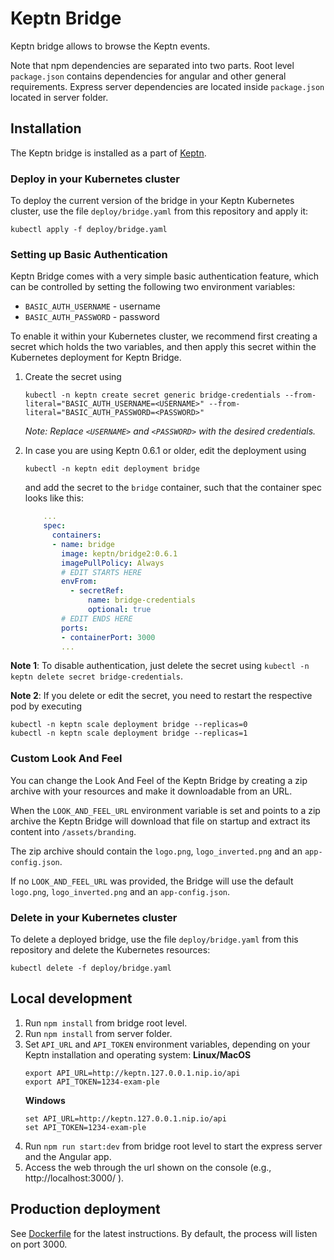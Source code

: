 # Keptn Bridge

Keptn bridge allows to browse the Keptn events.

Note that npm dependencies are separated into two parts. Root level ```package.json``` contains dependencies for angular
and other general requirements. Express server dependencies are located inside ```package.json``` located in server folder.

## Installation

The Keptn bridge is installed as a part of [Keptn](https://keptn.sh).

### Deploy in your Kubernetes cluster

To deploy the current version of the bridge in your Keptn Kubernetes cluster, use the file `deploy/bridge.yaml` from this repository and apply it:

```console
kubectl apply -f deploy/bridge.yaml
```

### Setting up Basic Authentication

Keptn Bridge comes with a very simple basic authentication feature, which can be controlled by setting the following two environment variables:

* `BASIC_AUTH_USERNAME` - username
* `BASIC_AUTH_PASSWORD` - password

To enable it within your Kubernetes cluster, we recommend first creating a secret which holds the two variables, and then apply this secret within the Kubernetes deployment for Keptn Bridge.

1. Create the secret using

    ```console
    kubectl -n keptn create secret generic bridge-credentials --from-literal="BASIC_AUTH_USERNAME=<USERNAME>" --from-literal="BASIC_AUTH_PASSWORD=<PASSWORD>"
    ```
    *Note: Replace `<USERNAME>` and `<PASSWORD>` with the desired credentials.*

2. In case you are using Keptn 0.6.1 or older, edit the deployment using

    ```console
    kubectl -n keptn edit deployment bridge
    ```
   
    and add the secret to the `bridge` container, such that the container spec looks like this:

    ```yaml
        ...
        spec:
          containers:
          - name: bridge
            image: keptn/bridge2:0.6.1
            imagePullPolicy: Always
            # EDIT STARTS HERE
            envFrom:
              - secretRef:
                  name: bridge-credentials
                  optional: true
            # EDIT ENDS HERE
            ports:
            - containerPort: 3000
            ...
    ```
   
**Note 1**: To disable authentication, just delete the secret using ``kubectl -n keptn delete secret bridge-credentials``.

**Note 2**: If you delete or edit the secret, you need to restart the respective pod by executing

```console
kubectl -n keptn scale deployment bridge --replicas=0
kubectl -n keptn scale deployment bridge --replicas=1
```

### Custom Look And Feel

You can change the Look And Feel of the Keptn Bridge by creating a zip archive with your resources 
and make it downloadable from an URL.

When the `LOOK_AND_FEEL_URL` environment variable is set and points to a zip archive the Keptn
Bridge will download that file on startup and extract its content into `/assets/branding`.

The zip archive should contain the `logo.png`, `logo_inverted.png` and an `app-config.json`.

If no `LOOK_AND_FEEL_URL` was provided, the Bridge will use the default `logo.png`, `logo_inverted.png` and an `app-config.json`.

### Delete in your Kubernetes cluster

To delete a deployed bridge, use the file `deploy/bridge.yaml` from this repository and delete the Kubernetes resources:

```console
kubectl delete -f deploy/bridge.yaml
```

## Local development

1. Run `npm install` from bridge root level.
1. Run `npm install` from server folder.
1. Set `API_URL` and `API_TOKEN` environment variables, depending on your Keptn installation and operating system:
   **Linux/MacOS**
   ```console
   export API_URL=http://keptn.127.0.0.1.nip.io/api
   export API_TOKEN=1234-exam-ple
   ```
   **Windows**
   ```console
   set API_URL=http://keptn.127.0.0.1.nip.io/api
   set API_TOKEN=1234-exam-ple
   ```
1. Run `npm run start:dev` from bridge root level to start the express server and the Angular app.
1. Access the web through the url shown on the console (e.g., http://localhost:3000/ ).

## Production deployment

See [Dockerfile](Dockerfile) for the latest instructions.
By default, the process will listen on port 3000.
